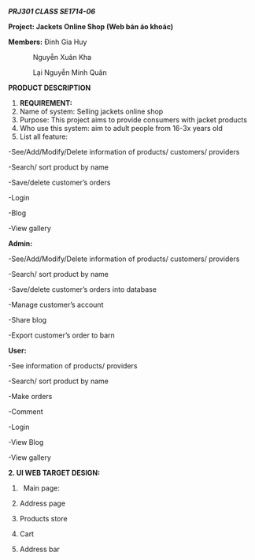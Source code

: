 ﻿***PRJ301 CLASS SE1714-06***

**Project: Jackets Online Shop (Web bán áo khoác)**

**Members:** 	Đinh Gia Huy

`		`Nguyễn Xuân Kha

`		`Lại Nguyễn Minh Quân

**PRODUCT DESCRIPTION**

1. **REQUIREMENT:**
1. Name of system: Selling jackets online shop
1. Purpose: This project aims to provide consumers with jacket products
1. Who use this system: aim to adult people from 16-3x years old
1. List all feature:

-See/Add/Modify/Delete information of products/ customers/ providers

-Search/ sort product by name

-Save/delete customer’s orders

-Login

-Blog

-View gallery


**Admin:**

-See/Add/Modify/Delete information of products/ customers/ providers

-Search/ sort product by name

-Save/delete customer’s orders into database

-Manage customer’s account

-Share blog

-Export customer’s order to barn


**User:**

-See information of products/ providers

-Search/ sort product by name

-Make orders

-Comment

-Login

-View Blog

-View gallery

**2. UI WEB TARGET DESIGN:**

1. ` `Main page:











1. Address page




1. Products store


1. Cart
1. Address bar









